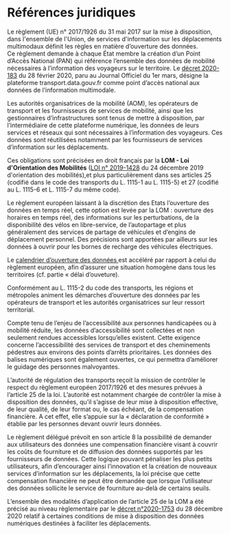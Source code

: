# Références juridiques

Le règlement (UE) n° 2017/1926 du 31 mai 2017 sur la mise à disposition, dans l'ensemble de l'Union, de services d'information sur les déplacements multimodaux définit les règles en matière d’ouverture des données. \
Ce règlement demande à chaque État membre la création d’un Point d’Accès National (PAN) qui référence l’ensemble des données de mobilité nécessaires à l’information des voyageurs sur le territoire. Le [décret 2020-183](https://www.legifrance.gouv.fr/loda/id/JORFTEXT000041663171/) du 28 février 2020, paru au Journal Officiel du 1er mars, désigne la plateforme transport.data.gouv.fr comme point d’accès national aux données de l’information multimodale.&#x20;

Les autorités organisatrices de la mobilité (AOM), les opérateurs de transport et les fournisseurs de services de mobilité, ainsi que les gestionnaires d’infrastructures sont tenus de mettre à disposition, par l’intermédiaire de cette plateforme numérique, les données de leurs services et réseaux qui sont nécessaires à l’information des voyageurs. Ces données sont réutilisées notamment par les fournisseurs de services d’information sur les déplacements.&#x20;

Ces obligations sont précisées en droit français par la **LOM - Loi d'Orientation des Mobilités** ([LOI n° 2019-1428](https://www.legifrance.gouv.fr/loda/id/JORFTEXT000039666574/) du 24 décembre 2019 d'orientation des mobilités),et plus particulièrement dans ses articles 25 (codifié dans le code des transports du L. 1115-1 au L. 1115-5) et 27 (codifié au L. 1115-6 et L. 1115-7 du même code).&#x20;

Le règlement européen laissant à la discrétion des Etats l’ouverture des données en temps réel, cette option est levée par la LOM : ouverture des horaires en temps réel, des informations sur les perturbations, de la disponibilité des vélos en libre-service, de l’autopartage et plus généralement des services de partage de véhicules et d’engins de déplacement personnel. Des précisions sont apportées par ailleurs sur les données à ouvrir pour les bornes de recharge des véhicules électriques.&#x20;

Le [calendrier d’ouverture des données ](https://doc.transport.data.gouv.fr/producteurs/les-delais-douverture-des-donnees)est accéléré par rapport à celui du règlement européen, afin d’assurer une situation homogène dans tous les territoires (cf. partie « délai d’ouveture).&#x20;

Conformément au L. 1115-2 du code des transports, les régions et métropoles animent les démarches d’ouverture des données par les opérateurs de transport et les autorités organisatrices sur leur ressort territorial.&#x20;

Compte tenu de l’enjeu de l’accessibilité aux personnes handicapées ou à mobilité réduite, les données d’accessibilité sont collectées et non seulement rendues accessibles lorsqu’elles existent. Cette exigence concerne l’accessibilité des services de transport et des cheminements pédestres aux environs des points d’arrêts prioritaires. Les données des balises numériques sont également ouvertes, ce qui permettra d’améliorer le guidage des personnes malvoyantes.&#x20;

L’autorité de régulation des transports reçoit la mission de contrôler le respect du règlement européen 2017/1926 et des mesures prévues à l’article 25 de la loi. L’autorité est notamment chargée de contrôler la mise à disposition des données, qu’il s’agisse de leur mise à disposition effective, de leur qualité, de leur format ou, le cas échéant, de la compensation financière. A cet effet, elle s’appuie sur la « déclaration de conformité » établie par les personnes devant ouvrir leurs données.

Le règlement délégué prévoit en son article 8 la possibilité de demander aux utilisateurs des données une compensation financière visant à couvrir les coûts de fourniture et de diffusion des données supportés par les fournisseurs de données. Cette logique pouvant pénaliser les plus petits utilisateurs, afin d’encourager ainsi l’innovation et la création de nouveaux services d’information sur les déplacements, la loi précise que cette compensation financière ne peut être demandée que lorsque l’utilisateur des données sollicite le service de fourniture au-delà de certains seuils.&#x20;

L’ensemble des modalités d’application de l’article 25 de la LOM a été précisé au niveau règlementaire par le [décret n°2020-1753](https://www.legifrance.gouv.fr/jorf/id/JORFTEXT000042760949\&sa=D\&source=docs\&ust=1644913529254153\&usg=AOvVaw1TlhwNndE8amTEFBFdzwSF) du 28 décembre 2020 relatif à certaines conditions de mise à disposition des données numériques destinées à faciliter les déplacements.
